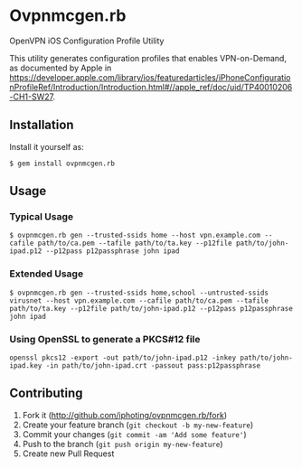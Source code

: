 # Ovpnmcgen.rb

OpenVPN iOS Configuration Profile Utility

This utility generates configuration profiles that enables VPN-on-Demand, as documented by Apple in <https://developer.apple.com/library/ios/featuredarticles/iPhoneConfigurationProfileRef/Introduction/Introduction.html#//apple_ref/doc/uid/TP40010206-CH1-SW27>.

## Installation

Install it yourself as:

    $ gem install ovpnmcgen.rb

## Usage

### Typical Usage
	$ ovpnmcgen.rb gen --trusted-ssids home --host vpn.example.com --cafile path/to/ca.pem --tafile path/to/ta.key --p12file path/to/john-ipad.p12 --p12pass p12passphrase john ipad

### Extended Usage
	$ ovpnmcgen.rb gen --trusted-ssids home,school --untrusted-ssids virusnet --host vpn.example.com --cafile path/to/ca.pem --tafile path/to/ta.key --p12file path/to/john-ipad.p12 --p12pass p12passphrase john ipad

### Using OpenSSL to generate a PKCS#12 file
	openssl pkcs12 -export -out path/to/john-ipad.p12 -inkey path/to/john-ipad.key -in path/to/john-ipad.crt -passout pass:p12passphrase

## Contributing

1. Fork it (<http://github.com/iphoting/ovpnmcgen.rb/fork>)
2. Create your feature branch (`git checkout -b my-new-feature`)
3. Commit your changes (`git commit -am 'Add some feature'`)
4. Push to the branch (`git push origin my-new-feature`)
5. Create new Pull Request
